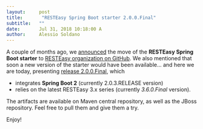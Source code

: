```yaml
---
layout:     post
title:       "RESTEasy Spring Boot starter 2.0.0.Final"
subtitle:   ""
date:       Jul 31, 2018 10:18:00 A
author:     Alessio Soldano
---
```

A couple of months ago, we [announced](https://developer.jboss.org/community/resteasy/blog/2018/05/23/resteasy-spring-boot-starter-has-moved) the move of the **RESTEasy Spring Boot starter** to [RESTEasy organization on GitHub](https://github.com/resteasy/resteasy-spring-boot). We also mentioned that soon a new version of the starter would have been available... and here we are today, presenting [release 2.0.0.Final](https://github.com/resteasy/resteasy-spring-boot/tree/2.0.0.Final), which

*   integrates **Spring Boot 2** (currently 2.0.3.RELEASE version)
*   relies on the latest RESTEasy 3.x series (currently _3.6.0.Final_ version).

The artifacts are available on Maven central repository, as well as the JBoss repository. 
Feel free to pull them and give them a try.


Enjoy!




                    




                    

                    


                

